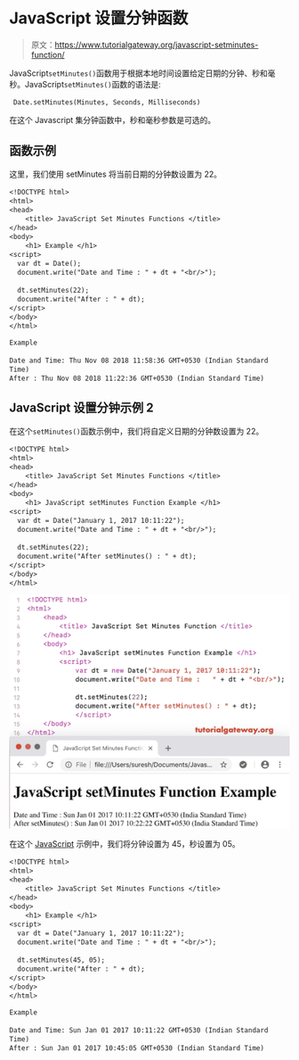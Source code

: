 # JavaScript 设置分钟函数

> 原文：<https://www.tutorialgateway.org/javascript-setminutes-function/>

JavaScript`setMinutes()`函数用于根据本地时间设置给定日期的分钟、秒和毫秒。JavaScript`setMinutes()`函数的语法是:

```
 Date.setMinutes(Minutes, Seconds, Milliseconds)
```

在这个 Javascript 集分钟函数中，秒和毫秒参数是可选的。

## 函数示例

这里，我们使用 setMinutes 将当前日期的分钟数设置为 22。

```
<!DOCTYPE html>
<html>
<head>
    <title> JavaScript Set Minutes Functions </title>
</head>
<body>
    <h1> Example </h1>
<script>
  var dt = Date();  
  document.write("Date and Time : " + dt + "<br/>");

  dt.setMinutes(22);
  document.write("After : " + dt);
</script>
</body>
</html>
```

```
Example

Date and Time: Thu Nov 08 2018 11:58:36 GMT+0530 (Indian Standard Time)
After : Thu Nov 08 2018 11:22:36 GMT+0530 (Indian Standard Time)
```

## JavaScript 设置分钟示例 2

在这个`setMinutes()`函数示例中，我们将自定义日期的分钟数设置为 22。

```
<!DOCTYPE html>
<html>
<head>
    <title> JavaScript Set Minutes Functions </title>
</head>
<body>
    <h1> JavaScript setMinutes Function Example </h1>
<script>
  var dt = Date("January 1, 2017 10:11:22");
  document.write("Date and Time : " + dt + "<br/>");

  dt.setMinutes(22);
  document.write("After setMinutes() : " + dt);
</script>
</body>
</html>
```

![JavaScript setMinutes Function 2](img/c1703cce1eaac08530fce6a1d80a0159.png)

在这个 [JavaScript](https://www.tutorialgateway.org/javascript/) 示例中，我们将分钟设置为 45，秒设置为 05。

```
<!DOCTYPE html>
<html>
<head>
    <title> JavaScript Set Minutes Functions </title>
</head>
<body>
    <h1> Example </h1>
<script>
  var dt = Date("January 1, 2017 10:11:22");
  document.write("Date and Time : " + dt + "<br/>");

  dt.setMinutes(45, 05);
  document.write("After : " + dt);
</script>
</body>
</html>
```

```
Example

Date and Time: Sun Jan 01 2017 10:11:22 GMT+0530 (Indian Standard Time)
After : Sun Jan 01 2017 10:45:05 GMT+0530 (Indian Standard Time)
```